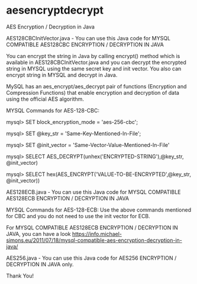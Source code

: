 # aesencryptdecrypt
AES Encryption / Decryption in Java

AES128CBCInitVector.java - You can use this Java code for MYSQL COMPATIBLE AES128CBC ENCRYPTION / DECRYPTION IN JAVA

You can encrypt the string in Java by calling encrypt() method which is available in AES128CBCInitVector.java and you can decrypt the encrypted string in MYSQL using the same secret key and init vector. You also can encrypt string in MYSQL and decrypt in Java.

MySQL has an aes_encrypt/aes_decrypt pair of functions (Encryption and Compression Functions) that enable encryption and decryption of data using the official AES algorithm.

MYSQL Commands for AES-128-CBC:

mysql> SET block_encryption_mode = 'aes-256-cbc';

mysql> SET @key_str = 'Same-Key-Mentioned-In-File';

mysql> SET @init_vector = 'Same-Vector-Value-Mentioned-In-File'

mysql> SELECT AES_DECRYPT(unhex('ENCRYPTED-STRING'),@key_str, @init_vector)

mysql> SELECT hex(AES_ENCRYPT('VALUE-TO-BE-ENCRYPTED',@key_str, @init_vector))


AES128ECB.java - You can use this Java code for MYSQL COMPATIBLE AES128ECB ENCRYPTION / DECRYPTION IN JAVA

MYSQL Commands for AES-128-ECB: Use the above commands mentioned for CBC and you do not need to use the init vector for ECB.

For MYSQL COMPATIBLE AES128ECB ENCRYPTION / DECRYPTION IN JAVA, you can have a look https://info.michael-simons.eu/2011/07/18/mysql-compatible-aes-encryption-decryption-in-java/

AES256.java - You can use this Java code for AES256 ENCRYPTION / DECRYPTION IN JAVA only.

Thank You!
